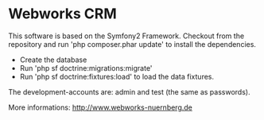 Webworks CRM
========================

This software is based on the Symfony2 Framework. Checkout from the repository and run 'php composer.phar update' to install the dependencies.

* Create the database
* Run 'php sf doctrine:migrations:migrate'
* Run 'php sf doctrine:fixtures:load' to load the data fixtures.

The development-accounts are: admin and test (the same as passwords).

More informations: http://www.webworks-nuernberg.de

